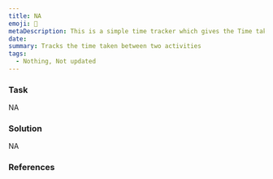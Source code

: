 ```yaml
---
title: NA
emoji: 🤷
metaDescription: This is a simple time tracker which gives the Time take Can you a VLOOKUP function and edit more if you do have basic knowledge in VBA and macros like me 😁.
date: 
summary: Tracks the time taken between two activities
tags:
  - Nothing, Not updated
---
```


### Task

NA

### Solution

NA

### References
